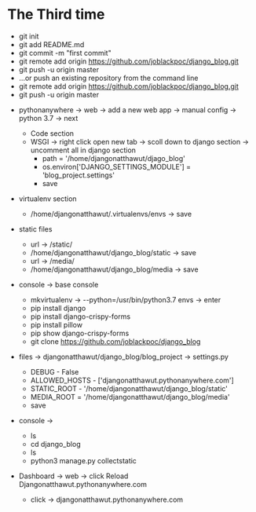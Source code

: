 # The Third time
* git init
* git add README.md
* git commit -m "first commit"
* git remote add origin https://github.com/joblackpoc/django_blog.git
* git push -u origin master
* …or push an existing repository from the command line
* git remote add origin https://github.com/joblackpoc/django_blog.git
* git push -u origin master


- pythonanywhere -> web -> add a new web app -> manual config -> python 3.7 -> next

	* Code section
	* WSGI -> right click open new tab -> scoll down to django section -> uncomment all in django section
		* path = '/home/djangonatthawut/djago_blog'
		* os.environ['DJANGO_SETTINGS_MODULE'] = 'blog_project.settings'
		* save
		
- virtualenv section
	* /home/djangonatthawut/.virtualenvs/envs -> save
	
- static files
	* url -> /static/
	* /home/djangonatthawut/django_blog/static -> save
	* url -> /media/
	* /home/djangonatthawut/django_blog/media -> save

- console -> base console
	* mkvirtualenv -> --python=/usr/bin/python3.7 envs -> enter
	* pip install django
	* pip install django-crispy-forms
	* pip install pillow
	* pip show django-crispy-forms
	* git clone https://github.com/joblackpoc/django_blog
	
- files -> djangonatthawut/django_blog/blog_project -> settings.py 
	* DEBUG - False
	* ALLOWED_HOSTS - ['djangonatthawut.pythonanywhere.com']
	* STATIC_ROOT - '/home/djangonatthawut/django_blog/static'
	* MEDIA_ROOT = '/home/djangonatthawut/django_blog/media'
	* save

- console -> 
	* ls
	* cd django_blog
	* ls
	* python3 manage.py collectstatic
	
- Dashboard -> web -> click Reload Djangonatthawut.pythonanywhere.com
	* click -> djangonatthawut.pythonanywhere.com
	
	
	
	
	
	
	
	
	
